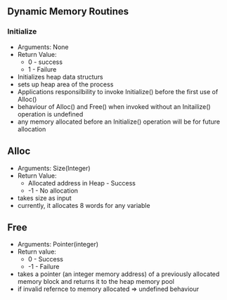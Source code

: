 ## Dynamic Memory Routines

### Initialize
- Arguments: None
- Return Value:
    - 0 - success
    - 1 - Failure
- Initializes heap data structurs
- sets up heap area of the process
- Applications responsilbility to invoke Initialize() before the first use of Alloc()
- behaviour of Alloc() and Free() when invoked without an Initailize() operation is undefined
- any memory allocated before an Initialize() operation will be for future allocation

## Alloc
- Arguments: Size(Integer)
- Return Value:
    - Allocated address in Heap - Success
    - -1 - No allocation
- takes size as input
- currently, it allocates 8 words for any variable

## Free
- Arguments: Pointer(integer)
- Return value:
    - 0 - Success
    - -1 - Failure
- takes a pointer (an integer memory address) of a previously allocated memory block and returns it to the heap memory pool
- if invalid refernce to memory allocated => undefined behaviour